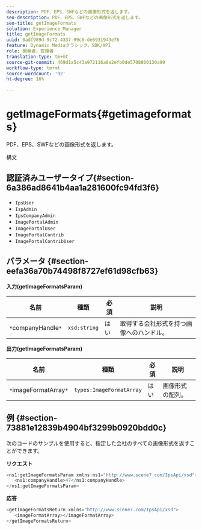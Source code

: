 ```yaml
---
description: PDF、EPS、SWFなどの画像形式を返します。
seo-description: PDF、EPS、SWFなどの画像形式を返します。
seo-title: getImageFormats
solution: Experience Manager
title: getImageFormats
uuid: 0adf989d-9c72-4337-99c0-de6931943e78
feature: Dynamic Mediaクラシック，SDK/API
role: 開発者，管理者
translation-type: tm+mt
source-git-commit: 469d1a5c43a972116a8a2efb0de5708800130a99
workflow-type: tm+mt
source-wordcount: '92'
ht-degree: 16%

---
```



# getImageFormats{#getimageformats}

PDF、EPS、SWFなどの画像形式を返します。

構文

## 認証済みユーザータイプ{#section-6a386ad8641b4aa1a281600fc94fd3f6}

* `IpsUser`
* `IspAdmin`
* `IpsCompanyAdmin`
* `ImagePortalAdmin`
* `ImagePortalUser`
* `ImagePortalContrib`
* `ImagePortalContribUser`

## パラメータ {#section-eefa36a70b74498f8727ef61d98cfb63}

**入力(getImageFormatsParam)**

| 名前 | 種類 | 必須 | 説明 |
|---|---|---|---|
| `*`companyHandle`*` | `xsd:string` | はい | 取得する会社形式を持つ画像へのハンドル。 |

**出力(getImageFormatsParam)**

| 名前 | 種類 | 必須 | 説明 |
|---|---|---|---|
| `*`imageFormatArray`*` | `types:ImageFormatArray` | はい | 画像形式の配列。 |

## 例 {#section-73881e12839b4904bf3299b0920bdd0c}

次のコードのサンプルを使用すると、指定した会社のすべての画像形式を返すことができます。

**リクエスト**

```java
<ns1:getImageFormatsParam xmlns:ns1="http://www.scene7.com/IpsApi/xsd">
   <ns1:companyHandle>47</ns1:companyHandle>
</ns1:getImageFormatsParam>
```

**応答**

```java
<getImageFormatsReturn xmlns="http://www.scene7.com/IpsApi/xsd">
   <imageFormatArray></imageFormatArray>
</getImageFormatsReturn>
```

